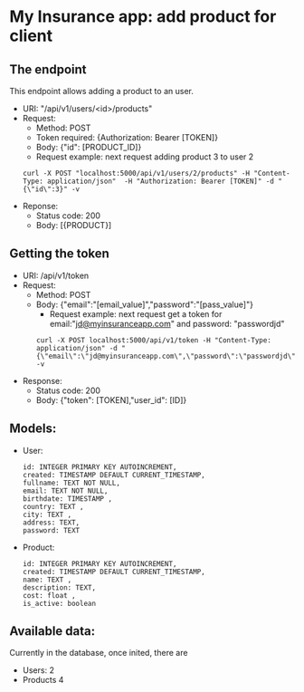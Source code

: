 # My Insurance app: add product for client

## The endpoint
This endpoint allows adding a product to an user.
- URI: "/api/v1/users/&lt;id>/products"
- Request:
  - Method: POST
  - Token required: {Authorization: Bearer [TOKEN]}
  - Body: {"id": [PRODUCT_ID]}
  - Request example: next request adding product 3 to user 2
  ```
  curl -X POST "localhost:5000/api/v1/users/2/products" -H "Content-Type: application/json"  -H "Authorization: Bearer [TOKEN]" -d "{\"id\":3}" -v
  ```
- Reponse:
  - Status code: 200
  - Body: [{PRODUCT}]

## Getting the token
- URI: /api/v1/token
- Request:
  - Method: POST
  - Body: {"email":"[email_value]","password":"[pass_value]"}
    - Request example: next request get a token for email:"jd@myinsuranceapp.com" and password: "passwordjd"
    ```
    curl -X POST localhost:5000/api/v1/token -H "Content-Type: application/json" -d "{\"email\":\"jd@myinsuranceapp.com\",\"password\":\"passwordjd\"}" -v
    ```
- Response:
  - Status code: 200
  - Body: {"token": [TOKEN],"user_id": [ID]}

## Models:
- User:
    ```
    id: INTEGER PRIMARY KEY AUTOINCREMENT,
    created: TIMESTAMP DEFAULT CURRENT_TIMESTAMP,
    fullname: TEXT NOT NULL,
    email: TEXT NOT NULL,
    birthdate: TIMESTAMP ,
    country: TEXT ,
    city: TEXT ,
    address: TEXT, 
    password: TEXT
    ```
- Product:
    ```
    id: INTEGER PRIMARY KEY AUTOINCREMENT,
    created: TIMESTAMP DEFAULT CURRENT_TIMESTAMP,
    name: TEXT ,
    description: TEXT,
    cost: float ,
    is_active: boolean
    ```

## Available data:
Currently in the database, once inited, there are
- Users: 2
- Products 4